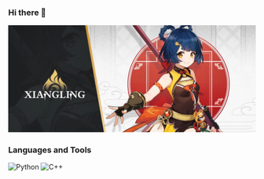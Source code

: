 ### Hi there 👋
<!--
**TOSHGUN/toshgun** is a ✨ _special_ ✨ repository because its `README.md` (this file) appears on your GitHub profile.

Here are some ideas to get you started:

- 🔭 I’m currently working on ...
- 🌱 I’m currently learning ...
- 👯 I’m looking to collaborate on ...
- 🤔 I’m looking for help with ...
- 💬 Ask me about ...
- 📫 How to reach me: ...
- 😄 Pronouns: ...
- ⚡ Fun fact: ...
-->

![Header](https://github.com/TOSHGUN/toshgun/blob/main/assets/xianlin.jpg)

<!-- About me -->

### Languages and Tools
![Python](https://img.shields.io/badge/-Python-090909?style=for-the-badge&logo=Python&logoColor=47C5FB)
![C++](https://img.shields.io/badge/-Python-090909?style=for-the-badge&logo=C%2b%2b&logoColor=47C5FB)

<!-- Follow me -->
